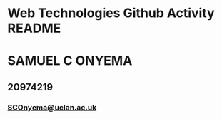 # Web Technologies Github Activity README
# SAMUEL C ONYEMA 
## 20974219
### SCOnyema@uclan.ac.uk

<!---
SCOnyema/SCOnyema is a ✨ special ✨ repository because its `README.md` (this file) appears on your GitHub profile.
You can click the Preview link to take a look at your changes.
--->
